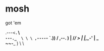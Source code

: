 # mosh

got 'em

.---<__. \ \
`---._  \ \ \
,----`- `.)) 
/ ,--.   )  |
/_/    >     |
|,\__-'      |
\_           \
~~-___      )
   \      \
